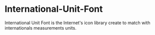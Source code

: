 # International-Unit-Font
International Unit Font is the Internet's icon library create to match with internationals measurements units.
